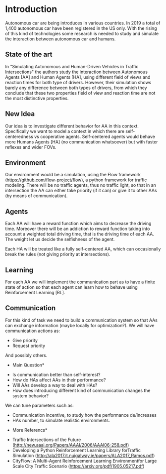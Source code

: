# Introduction

Autonomous car  are being introduces in various countries. In 2019 a total of 1,400 autonomous car have been registered in the US only.
With the rising of this kind of technologies some research is needed to study and simulate the interaction between autonomous car  and humans.

## State of the art

In "Simulating Autonomous and Human-Driven Vehicles in Traffic Intersections" the authors study the interaction between Autonomous Agents [AA] and Human Agents [HA], using different field of views and reaction times for both type of drivers. However, their simulation shows barely any difference between both types of drivers, from which they conclude that these two properties field of view and reaction time are not the most distinctive properties.

## New Idea

Our idea is to investigate different behavior for AA in this context. Specifically we want to model a context in which there are self-centeredness vs cooperative agents.
Self-centered agents would behave more Humans Agents [HA] (no communication whatsoever) but with faster reflexes and wider FOVs.

## Environment
Our environment would be a simulation, using the Flow framework (https://github.com/flow-project/flow), a python framework for traffic modeling. There will be no traffic agents, thus no traffic light, so that in an intersection the AA can either take priority (if it can) or give it to other AAs (by means of communication).

## Agents
Each AA will have a reward function which aims to decrease the driving time. Moreover there will be an addiction to reward function taking into account a weighted total driving time, that is the driving time of each AA. The weight let us decide the selfishness of the agent.

Each HA will be treated like a fully self-centered AA, which can occasionally break the rules (not giving priority at intersections).

## Learning
For each AA we will implement the communication part as to have a finite state of action so that each agent can learn how to behave using Reinforcement Learning [RL].


## Communication
For this kind of task we need to build a communication system so that AAs can exchange information (maybe locally for optimization?). We will have communication actions as:
- Give priority
- Request priority

And possibly others.



* Main Question*
- Is communication better than self-interest?
- How do HAs affect AAs in their performance?
- Will AAs develop a way to deal with HAs?
- How does introducing different kind of communication changes the system behavior?

We can tune parameters such as:
- Communication incentive, to study how the performance de/increases
- HAs number, to simulate realistic environments.

* More Referencs*
- Traffic Intersections of the Future (http://new.aaai.org/Papers/AAAI/2006/AAAI06-258.pdf)
- Developing a Python Reinforcement Learning Library forTraffic Simulation (http://ala2017.it.nuigalway.ie/papers/ALA2017_Ramos.pdf)
- CityFlow: A Multi-Agent Reinforcement Learning Environmentfor Large Scale City Traffic Scenario (https://arxiv.org/pdf/1905.05217.pdf)